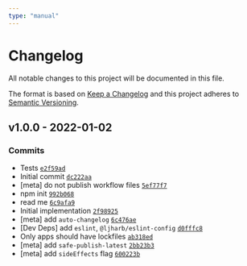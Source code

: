 ```yaml
---
type: "manual"
---
```


# Changelog

All notable changes to this project will be documented in this file.

The format is based on [Keep a Changelog](https://keepachangelog.com/en/1.0.0/)
and this project adheres to [Semantic Versioning](https://semver.org/spec/v2.0.0.html).

## v1.0.0 - 2022-01-02

### Commits

- Tests [`e2f59ad`](https://github.com/inspect-js/node-supports-preserve-symlinks-flag/commit/e2f59ad74e2ae0f5f4899fcde6a6f693ab7cc074)
- Initial commit [`dc222aa`](https://github.com/inspect-js/node-supports-preserve-symlinks-flag/commit/dc222aad3c0b940d8d3af1ca9937d108bd2dc4b9)
- [meta] do not publish workflow files [`5ef77f7`](https://github.com/inspect-js/node-supports-preserve-symlinks-flag/commit/5ef77f7cb6946d16ee38672be9ec0f1bbdf63262)
- npm init [`992b068`](https://github.com/inspect-js/node-supports-preserve-symlinks-flag/commit/992b068503a461f7e8676f40ca2aab255fd8d6ff)
- read me [`6c9afa9`](https://github.com/inspect-js/node-supports-preserve-symlinks-flag/commit/6c9afa9fabc8eaf0814aaed6dd01e6df0931b76d)
- Initial implementation [`2f98925`](https://github.com/inspect-js/node-supports-preserve-symlinks-flag/commit/2f9892546396d4ab0ad9f1ff83e76c3f01234ae8)
- [meta] add `auto-changelog` [`6c476ae`](https://github.com/inspect-js/node-supports-preserve-symlinks-flag/commit/6c476ae1ed7ce68b0480344f090ac2844f35509d)
- [Dev Deps] add `eslint`, `@ljharb/eslint-config` [`d0fffc8`](https://github.com/inspect-js/node-supports-preserve-symlinks-flag/commit/d0fffc886d25fba119355520750a909d64da0087)
- Only apps should have lockfiles [`ab318ed`](https://github.com/inspect-js/node-supports-preserve-symlinks-flag/commit/ab318ed7ae62f6c2c0e80a50398d40912afd8f69)
- [meta] add `safe-publish-latest` [`2bb23b3`](https://github.com/inspect-js/node-supports-preserve-symlinks-flag/commit/2bb23b3ebab02dc4135c4cdf0217db82835b9fca)
- [meta] add `sideEffects` flag [`600223b`](https://github.com/inspect-js/node-supports-preserve-symlinks-flag/commit/600223ba24f30779f209d9097721eff35ed62741)
